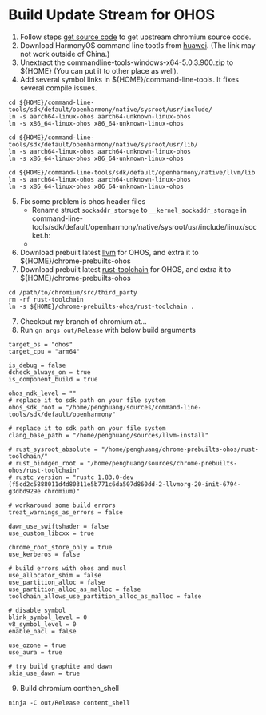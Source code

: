 # Build Update Stream for OHOS

1. Follow steps [get source code](https://chromium.googlesource.com/chromium/src/+/main/docs/linux/build_instructions.md#Get-the-code) to get upstream chromium source code.
2. Download HarmonyOS command line tootls from [huawei](https://developer.huawei.com/consumer/cn/download/command-line-tools-for-hmos). (The link may not work outside of China.)
3. Unextract the commandline-tools-windows-x64-5.0.3.900.zip to ${HOME} (You can put it to other place as well).
4. Add several symbol links in ${HOME}/command-line-tools. It fixes several compile issues.
```shell
cd ${HOME}/command-line-tools/sdk/default/openharmony/native/sysroot/usr/include/
ln -s aarch64-linux-ohos aarch64-unknown-linux-ohos
ln -s x86_64-linux-ohos x86_64-unknown-linux-ohos

cd ${HOME}/command-line-tools/sdk/default/openharmony/native/sysroot/usr/lib/
ln -s aarch64-linux-ohos aarch64-unknown-linux-ohos
ln -s x86_64-linux-ohos x86_64-unknown-linux-ohos

cd ${HOME}/command-line-tools/sdk/default/openharmony/native/llvm/lib
ln -s aarch64-linux-ohos aarch64-unknown-linux-ohos
ln -s x86_64-linux-ohos x86_64-unknown-linux-ohos
 ```
5. Fix some problem is ohos header files
   * Rename struct `sockaddr_storage` to `__kernel_sockaddr_storage` in command-line-tools/sdk/default/openharmony/native/sysroot/usr/include/linux/socket.h:
   * 
5. Download prebuilt latest [llvm](https://drive.google.com/file/d/1ylDw3YgAtE9MEg-5bIp2lonNcnMUtnEs/view?usp=drive_link) for OHOS, and extra it to ${HOME}/chrome-prebuilts-ohos
6. Download prebuilt latest [rust-toolchain](https://drive.google.com/file/d/1Iecbs6ZkMjpDDJgyea0t3sH9I6BC-Kv3/view?usp=drive_link) for OHOS, and extra it to ${HOME}/chrome-prebuilts-ohos
```shell
cd /path/to/chromium/src/third_party
rm -rf rust-toolchain
ln -s ${HOME}/chrome-prebuilts-ohos/rust-toolchain .
```
7. Checkout my branch of chromium at...
8. Run `gn args out/Release` with below build arguments
```
target_os = "ohos"
target_cpu = "arm64"

is_debug = false
dcheck_always_on = true
is_component_build = true

ohos_ndk_level = ""
# replace it to sdk path on your file system
ohos_sdk_root = "/home/penghuang/sources/command-line-tools/sdk/default/openharmony"

# replace it to sdk path on your file system
clang_base_path = "/home/penghuang/sources/llvm-install"

# rust_sysroot_absolute = "/home/penghuang/chrome-prebuilts-ohos/rust-toolchain/"
# rust_bindgen_root = "/home/penghuang/sources/chrome-prebuilts-ohos/rust-toolchain"
# rustc_version = "rustc 1.83.0-dev (f5cd2c5888011d4d80311e5b771c6da507d860dd-2-llvmorg-20-init-6794-g3dbd929e chromium)"

# workaround some build errors
treat_warnings_as_errors = false

dawn_use_swiftshader = false
use_custom_libcxx = true

chrome_root_store_only = true
use_kerberos = false

# build errors with ohos and musl
use_allocator_shim = false
use_partition_alloc = false
use_partition_alloc_as_malloc = false
toolchain_allows_use_partition_alloc_as_malloc = false

# disable symbol
blink_symbol_level = 0
v8_symbol_level = 0
enable_nacl = false

use_ozone = true
use_aura = true

# try build graphite and dawn
skia_use_dawn = true

```
9. Build chromium conthen_shell
```shell
ninja -C out/Release content_shell
```
